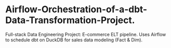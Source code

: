 # Airflow-Orchestration-of-a-dbt-Data-Transformation-Project.
Full-stack Data Engineering Project: E-commerce ELT pipeline. Uses Airflow to schedule dbt on DuckDB for sales data modeling (Fact &amp; Dim).
